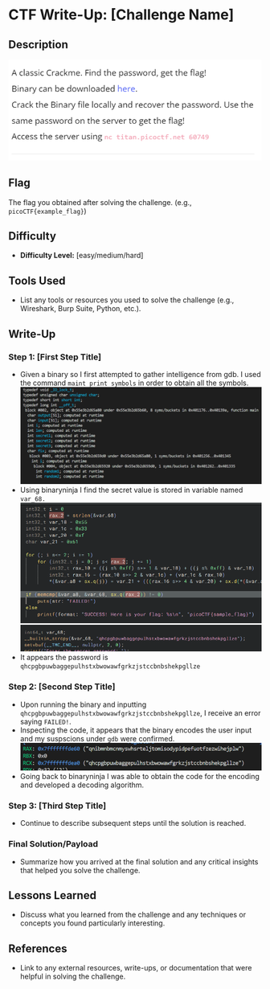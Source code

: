 # CTF Write-Up: [Challenge Name]

## Description
![alt text](images/image.png)

## Flag
The flag you obtained after solving the challenge. (e.g., `picoCTF{example_flag}`)

## Difficulty
- **Difficulty Level:** [easy/medium/hard]

## Tools Used
- List any tools or resources you used to solve the challenge (e.g., Wireshark, Burp Suite, Python, etc.).

## Write-Up

### Step 1: [First Step Title]
- Given a binary so I first attempted to gather intelligence from gdb. I used the command `maint print symbols` in order to obtain all the symbols.
![alt text](images/image-1.png)
- Using binaryninja I find the secret value is stored in variable named `var_68.`
![alt text](images/image-2.png)
![alt text](images/image-3.png)
- It appears the password is `qhcpgbpuwbaggepulhstxbwowawfgrkzjstccbnbshekpgllze`

### Step 2: [Second Step Title]
- Upon running the binary and inputting `qhcpgbpuwbaggepulhstxbwowawfgrkzjstccbnbshekpgllze`, I receive an error saying `FAILED!`.
- Inspecting the code, it appears that the binary encodes the user input and my suspscions under `gdb` were confirmed.
![alt text](images/image-4.png)
- Going back to binaryninja I was able to obtain the code for the encoding and developed a decoding algorithm. 

### Step 3: [Third Step Title]
- Continue to describe subsequent steps until the solution is reached. 

### Final Solution/Payload
- Summarize how you arrived at the final solution and any critical insights that helped you solve the challenge.

## Lessons Learned
- Discuss what you learned from the challenge and any techniques or concepts you found particularly interesting.

## References
- Link to any external resources, write-ups, or documentation that were helpful in solving the challenge.

